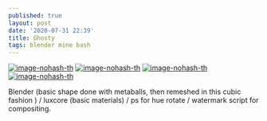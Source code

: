 ```yaml
---
published: true
layout: post
date: '2020-07-31 22:39'
title: Ghosty
tags: blender mine bash 
---
```

[![image-nohash-th](https://images.weserv.nl/?url=https://i.imgur.com/7q9cx2nb.png)](https://images.weserv.nl/?url=https://i.imgur.com/7q9cx2n.png)
[![image-nohash-th](https://images.weserv.nl/?url=https://i.imgur.com/TW3Sdhvb.png)](https://images.weserv.nl/?url=https://i.imgur.com/TW3Sdhv.png)
[![image-nohash-th](https://images.weserv.nl/?url=https://i.imgur.com/pQZlFxqb.png)](https://images.weserv.nl/?url=https://i.imgur.com/pQZlFxq.png)
[![image-nohash-th](https://images.weserv.nl/?url=https://i.imgur.com/HPawt2Kb.png)](https://images.weserv.nl/?url=https://i.imgur.com/HPawt2K.png)

Blender (basic shape done with metaballs, then remeshed in this cubic fashion ) / luxcore (basic materials) / ps for hue rotate / watermark script for compositing.
